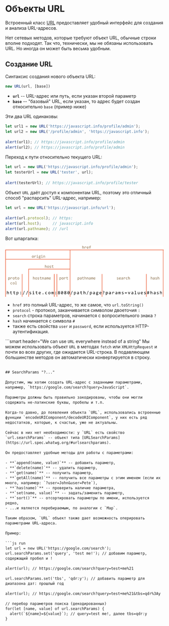 
# Объекты URL

Встроенный класс [URL](https://url.spec.whatwg.org/#api) предоставляет удобный интерфейс для создания и анализа URL-адресов.

Нет сетевых методов, которые требуют объект URL, обычные строки вполне подходят. Так что, технически, мы не обязаны использовать URL. Но иногда он может быть весьма удобным.

## Создание URL

Синтаксис создания нового объекта URL:

```js
new URL(url, [base])
```

- **`url`** -- URL-адрес или путь, если указан второй параметр
- **`base`** -- "базовый" URL, если указан, то адрес будет создан относительно `base` (пример ниже)

Эти два URL одинаковы:

```js run
let url1 = new URL('https://javascript.info/profile/admin');
let url2 = new URL('/profile/admin', 'https://javascript.info');

alert(url1); // https://javascript.info/profile/admin
alert(url2); // https://javascript.info/profile/admin
```

Переход к пути относительно текущего URL:

```js run
let url = new URL('https://javascript.info/profile/admin');
let testerUrl = new URL('tester', url);

alert(testerUrl); // https://javascript.info/profile/tester
```

Объект `URL` даёт доступ к компонентам URL, поэтому это отличный способ "распарсить" URL-адрес, например:

```js run
let url = new URL('https://javascript.info/url');

alert(url.protocol); // https:
alert(url.host);     // javascript.info
alert(url.pathname); // /url
```

Вот шпаргалка:

![](url-object.png)

- `href` это полный URL-адрес, то же самое, что `url.toString()`
- `protocol` - протокол, заканчивается символом двоеточия `:`
- `search` строка параметров, начинается с вопросительного знака `?`
- `hash` начинается с символа `#`
- также есть свойства `user` и `password`, если используется HTTP-аутентификация.

```smart header="We can use `URL` everywhere instead of a string"
Мы можем использовать объект `URL` в методах `fetch` или `XMLHttpRequest` и почти во всех других, где ожидается URL-строка.
В подавляющем большинстве методов он автоматически конвертируется в строку.
```

## SearchParams "?..."

Допустим, мы хотим создать URL-адрес с заданными параметрами, например, `https://google.com/search?query=JavaScript`.

Параметры должны быть правильно закодированы, чтобы они могли содержать не-латинские буквы, пробелы и т.п.

Когда-то давно, до появления объекта `URL`, использовались встроенные функции `encodeURIComponent/decodeURIComponent`, у них есть ряд недостатков, которые, к счастью, уже не актуальны.

Сейчас в них нет необходимости: у `URL` есть свойство `url.searchParams` -- объект типа [URLSearchParams](https://url.spec.whatwg.org/#urlsearchparams).

Он предоставляет удобные методы для работы с параметрами:

- **`append(name, value)`** -- добавить параметр,
- **`delete(name)`** -- удалить параметр,
- **`get(name)`** -- получить параметр,
- **`getAll(name)`** -- получить все параметры с этим именем (если их много, например: `?user=John&user=Pete`),
- **`has(name)`** -- проверить наличие параметра,
- **`set(name, value)`** -- задать/заменить параметр,
- **`sort()`** -- отсортировать параметры по имени, используется редко,
- ...и является перебираемым, по аналогии с `Map`.

Таким образом, `URL` объект также дает возможность оперировать параметрами URL-адреса.

Пример:

```js run
let url = new URL('https://google.com/search');
url.searchParams.set('query', 'test me!'); // добавим параметр, содержащий пробел и !

alert(url); // https://google.com/search?query=test+me%21

url.searchParams.set('tbs', 'qdr:y'); // добавить параметр для диапазона дат: прошлый год

alert(url); // https://google.com/search?query=test+me%21&tbs=qdr%3Ay

// перебор параметров поиска (декодированных)
for(let [name, value] of url.searchParams) {
  alert(`${name}=${value}`); // query=test me!, далее tbs=qdr:y
}
```
